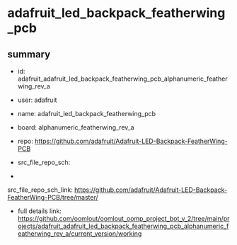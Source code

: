 # adafruit_led_backpack_featherwing_pcb
 
## summary 
* id: adafruit_adafruit_led_backpack_featherwing_pcb_alphanumeric_featherwing_rev_a
* user: adafruit
* name: adafruit_led_backpack_featherwing_pcb
* board: alphanumeric_featherwing_rev_a
* repo: https://github.com/adafruit/Adafruit-LED-Backpack-FeatherWing-PCB



* src_file_repo_sch: 
*
 src_file_repo_sch_link: https://github.com/adafruit/Adafruit-LED-Backpack-FeatherWing-PCB/tree/master/
* full details link: https://github.com/oomlout/oomlout_oomp_project_bot_v_2/tree/main/projects/adafruit_adafruit_led_backpack_featherwing_pcb_alphanumeric_featherwing_rev_a/current_version/working  






